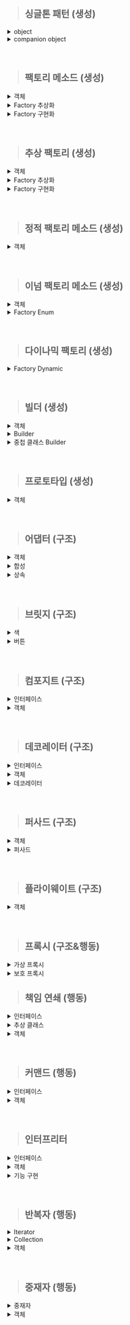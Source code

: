 > ## 싱글톤 패턴 (생성)

<details>
    <summary>object</summary>

- java의 static과 kotlin의 object은 동일하게 보이지만 다름.
  - static은 클래스 로더가 클래스를 읽을 때 안에 static이 있다면 메모리 영역에 적재하는 것 뿐임. 새로운 객체를 생성할 수 있음.
  - object는 인스턴스 객체를 단 1개 만들어줌. 새로운 객체를 생성할 수 없음. 이때 만들어진 객체명은 클래스명과 동일함. 
- 실제 사용될 때 초기화 됨.
- 생성자가 없는 클래스만 사용 가능. 
  - 생성자가 없으므로 파라미터를 전달하려면 set으로 설정하는 수밖에 없음.
- 내부 변수가 여러개 일 때, 하나의 변수에 접근만 해도 나머지 하나의 변수도 초기화 된다.
  - 이를 막고 싶다면 변수에 by lazy 사용. (특이한 경우가 아니라면 사용 안할 듯함.)
- 클래스명.(함수/필드)로 호출 가능.
- 기본적으로 스레드 안전.

  ```kotlin
  package singleton
    
  object ObjectSingleton {
    val firstValue = "first"
    val secoundValue by lazy {"lazy"}
  }
  ```

</details>

<details>
    <summary>companion object</summary>

- 해당 클래스가 로드될 때 초기화 됨.
- companion object가 적용된 내부만 싱글톤 객체가 됨. 즉 외부 클래스는 싱글톤 아님.
  - 클래스 수준의 정적 멤버가 필요할 때 사용할 수 있음.
  - 생성자를 만들 수 있어 파라미터를 전달할 수 있음.
- companion object 내에 선언된 속성과 함수는 클래스명/객체명.(함수/필드) 호출 가능.

  ```kotlin
  package singleton
  
  class CompanionObjectSingletone private constructor() {
  
  //    Lazy Initialization
  //    companion object {
  //        private var instance: CompanionObjectSingletone? = null;
  //
  //        fun getInstance(): CompanionObjectSingletone {
  //            return instance ?: CompanionObjectSingletone().also {
  //                    instance = it
  //            }
  //        }
  //    }
  
  //    Eager Initialization
  //    companion object {
  //        private var instance: CompanionObjectSingletone =  CompanionObjectSingletone();
  //
  //        fun getInstance(): CompanionObjectSingletone {
  //            return instance
  //        }
  //    }
  
  //    double checked locking
  //    companion object {
  //        @Volatile private var instance: CompanionObjectSingletone? = null;
  //
  //        fun getInstance(): CompanionObjectSingletone {
  //            return instance ?: synchronized(this) {
  //                instance ?: CompanionObjectSingletone().also {
  //                    instance = it
  //                }
  //            }
  //        }
  //    }
  
  //    Lazy Holder
  //    inner 키워드를 사용하지 않으면 static 내부 클래스(Inner 클래스) 로 되고
  //    inner 키워드를 사용해야 non-static 내부 클래스(Nested 클래스) 가 된다.
  //    private class LazyHolderInner{
  //        companion object{
  //            val companionObjectSingletone : CompanionObjectSingletone = CompanionObjectSingletone()
  //        }
  //    }
  //
  //    companion object {
  //        fun getInstance(): CompanionObjectSingletone {
  //            return LazyHolderInner.companionObjectSingletone
  //        }
  //    }
  
      // kotlin singleton 완벽한 방법. 
  //    lazy 이용하여 스레드 안전 보장.
  //    생성자도 만들 수 있어 파라미터도 받을 수 있음.
      companion object {
          private val instance: CompanionObjectSingletone by lazy { CompanionObjectSingletone() }
  
          fun getInstance(): CompanionObjectSingletone {
              return instance
          }
      }
  
  }
  ```
</details>

<br/>
<br/>

> ## 팩토리 메소드 (생성)

<details>
  <summary>객체</summary>

- 생성 하려는 객체들

```kotlin
package factoryMethod

open class Drink {
}
```

```kotlin
package factoryMethod

class Coffee : Drink(){
}
```

```kotlin
package factoryMethod

class Tea : Drink() {
}
```
</details>

<details>
  <summary>Factory 추상화</summary>

- factory 인터페이스
- 객체 생성 메소드를 가지고 있음.

  ```kotlin
  package factoryMethod
  
  fun interface DrinkFactory {
      fun makeDrink() : Drink
  }
  ```
</details>

<details>
  <summary>Factory 구현화</summary>

- 실제 객체 생성 기능을 구현한 서브 클래스.

  ```kotlin
  package factoryMethod
  
  class DrinkFactoryImpl : DrinkFactory {
      override fun makeDrink(): Drink {
          println("make Drink")
          return Drink()
      }
  }
  ```

  ```kotlin
  package factoryMethod
  
  class CoffeeFactory : DrinkFactory {
      override fun makeDrink(): Drink {
          println("make Coffee")
          return Coffee()
      }
  }
  ```

  ```kotlin
  package factoryMethod
  
  class TeaFactoryImpl : DrinkFactory{
      override fun makeDrink(): Drink {
          println("make Tea")
          return Tea()
      }
  }
  ```
</details>

<br/>
<br/>

> ## 추상 팩토리 (생성)

<details>
  <summary>객체</summary>

- 객체 : 버거, 음료수
- 객체 집합 : 버거 셋트

  ```kotlin
  package abstractFactory
  
  class BurgerKingBurger:Burger {
      init {
          println("make BurgerKingBurger")
      }
  }
  ```
  
  ```kotlin
  package abstractFactory
  
  class BurgerKingDrink:Drink {
      init {
          println("make BurgerKingDrink")
      }
  }
  ```
  ```kotlin
  package abstractFactory
  
  class MacdonaldBurger() :Burger {
      init {
          println("make MacdonaldBurger")
      }
  }
  ```
  ```kotlin
  package abstractFactory
  
  class MacdonaldDrink:Drink {
      init {
          println("make MacdonaldDrink")
      }
  }
  ```
  ```kotlin
  package abstractFactory
  
  data class BurgerSet(
      val burger:Burger,
      val drink: Drink
  )
  ```

</details> 

<details>
  <summary>Factory 추상화</summary>

- 객체 집합 생성 메소드를 가진 팩토리.

  ```kotlin
  package abstractFactory
  
  interface BurgerSetFactory {
      fun makeBurgerSet(type: String):BurgerSet?
  }
  ```

</details> 

<details>
  <summary>Factory 구현화</summary>

- 실제 객체를 생성하는 팩토리

  ```kotlin
  package abstractFactory
  
  class BurgerSetFactoryImpl:BurgerSetFactory {
      override fun makeBurgerSet(type: String): BurgerSet?{
          var burgerSet:BurgerSet? = null
  
          when(type){
              "Macdonald" -> burgerSet = BurgerSet(MacdonaldBurger(), MacdonaldDrink())
              "BurgerKing" -> burgerSet = BurgerSet(BurgerKingBurger(), BurgerKingDrink())
          }
  
          return burgerSet
      }
  }
  ```
</details> 

<br/>
<br/>

> ## 정적 팩토리 메소드 (생성)

<details>
  <summary>객체</summary>

- companion object 메소드 생성.

  ```kotlin
  package staticFactoryMethod
  
  class Drink {
      companion object{
          fun from():Drink{
              return Drink()
          }
  
          fun of(): Drink{
              return Drink()
          }
  
          fun valueOf():Drink{
              return Drink()
          }
  
          fun getInstance(): Drink{
              return Drink()
          }
          
          fun newInstance(): Drink{
              return Drink()
          }
          
          fun getString():String{
              return "Drink"
          }
          
          fun newString():String{
              return "Drink"
          }
      }
  }
  ```
</details>

<br/>
<br/>

> ## 이넘 팩토리 메소드 (생성)
<details>
  <summary>객체</summary>

- Food 상속 받은 음료수, 햄버거

  ```kotlin
  package enumFactoryMethod
  
  interface Food {
  }
  ```
  
  ```kotlin
  package enumFactoryMethod
  
  class Drink: Food {
      init {
          println("make Drink")
      }
  }
  ```
  
  ```kotlin
  package enumFactoryMethod
  
  class Hamburger:Food {
      init{
          println("make Hamburger")
      }
  }
  ```

</details>

<details>
  <summary>Factory Enum</summary>

- 음식 객체를 생성하는 팩토리 이넘.
- 추상 메소드를 만들고 모든 상수가 해당 메소드를 구현할 수 있도록 하면 됨.

```kotlin
package enumFactoryMethod

enum class FoodFactory(
  val foodName: String
) {
  DRINK("음료수"){
    override fun createFood(): Food {
      return Drink()
    }
  },
  HAMBURGER("햄버거"){
    override fun createFood(): Food {
      return Hamburger()
    }
  };
  abstract fun createFood(): Food
}
```

</details>

<br/>
<br/>

> ## 다이나믹 팩토리 (생성)

<details>
  <summary>Factory Dynamic</summary>

- reflection API를 이용하였음.

```kotlin
package dynamicFactory

import enumFactoryMethod.Drink
import enumFactoryMethod.Food
import enumFactoryMethod.Hamburger
import java.lang.RuntimeException

object DynamicFactory {

    // out을 통해 하위 객체도 저장될 수 있도록 한다.
    private val registerTypes: MutableMap<String, Class<out Food>> = HashMap();

    // 기본 클래스 타입 저장
    init {
        registerTypes["Hamburger"] = Hamburger::class.java
        registerTypes["Drink"] = Drink::class.java
    }

    // 실행 도중 추가하고 싶어진 경우
    fun setRegisterType(type: String, cls: Class<out Food>){
        registerTypes[type] = cls
    }

    // 클래스 확인 후 리턴
    private fun getFoodClass(type: String): Class<out Food> {
        return registerTypes[type] ?: throw RuntimeException("해당 음식 없음")
    }

    // 클래스 생성자를 이용하여 새로운 객체를 만들고 Food로 형변환
    fun createFood(type: String): Food {
        return getFoodClass(type).getDeclaredConstructor().newInstance() as Food
    }
}
```
</details>

<br/>
<br/>

> ## 빌더 (생성)

<details>
  <summary>객체</summary>

- 코틀린은 기본적으로 객체 생성 시 필드명을 매핑하여 순서를 마음대로 정할 수 있기 때문에 가독성 측면에선 큰 도움이 되지않음.
- 코틀린에서 빌드 패턴을 쓸 이유는 단일 책임 원칙을 지키기 위함 또는 생성자 접근을 막기 위함일 것이라 생각 됨.

  ```kotlin
  package builder
  
  class Drink(
      val name: String,
      val size: String,
      val price: String
  ){
      override fun toString(): String {
          return "Drink(name='$name', size='$size', price='$price')"
      }
  }
  ```
</details>

<details>
  <summary>Builder</summary>

- 해당 방법은 빌더 클래스를 따로 생성해야 하며 기존 객체의 생성자를 private로 만들 수 없음.
- 객체 생성 지연 및 생성 기능 분리가 주 목적

  ```kotlin
  package builder
  
  class DrinkBuilder (
      private var name: String = "",
      private var size: String = "",
      private var price: String = ""
  ) {
      fun name(name: String): DrinkBuilder {
          this.name = name
          return this
      }
      fun size(size: String): DrinkBuilder {
          this.size = size
          return this
      }
  
      fun price(price: String): DrinkBuilder {
          this.price = price
          return this
      }
  
      fun build(): Drink{
          return Drink(name, size, price)
      }
  }
  ```
</details>

<details>
  <summary>중첩 클래스 Builder</summary>

- 객체 안에 중첩 클래스를 만듬.
- 객체의 생성자를 private로 만들 수 있음.

  ```kotlin
  package builder
  
  class Hamburger private constructor(
      val name: String,
      val size: String,
      val price: String
  ) {
      // 중첩 클래스로 정적 이너 클래스와 비슷한 개념이다.
      class Builder(
          private var name: String = "",
          private var size: String = "",
          private var price: String = "",
          ) {
          fun name(name: String): Builder {
              this.name = name
              return this
          }
  
          fun size(size: String): Builder {
              this.size = size
              return this
          }
  
          fun price(price: String): Builder {
              this.price = price
              return this
          }
  
          fun build(): Hamburger{
              return Hamburger(name, size, price)
          }
      }
  
      override fun toString(): String {
          return "Hamburger(name='$name', size='$size', price='$price')"
      }
  
  
  }
  ```
</details>


<br/>
<br/>

> ## 프로토타입 (생성)

<details>
  <summary>객체</summary>

- data class에는 기본적으로 copy 메소드가 있음. 다만, 얕은 복사이므로 깊은 복사를 하려면 사용자 정의가 필요함.
- 추가적으로 컬렉션에서는 깊은 복사를 해주는 메소드가 있으니 필요 시 찾아서 사용할 것.

```kotlin
package prototype

data class Drink(val list: List<Int>) {

    fun copy(): Drink{
        val copyList = list.toMutableList()
        return Drink(copyList)
    }
    
    override fun toString(): String {
        val hashCode = System.identityHashCode(list)
        return "Drink(list=$list, $hashCode)"
    }
}
```
</details>

 <br/>
 <br/>

> ## 어댑터 (구조)

<details>
  <summary>객체</summary>

- 기본 차 클래스, 날개 인터페이스

  ```kotlin
  package structural.adapter
  
  open class Car {
      fun start(){
          println("시동 ON")
      }
      fun end(){
          println("시동 OFF")
      }
  }
  ```
  ```kotlin
  package structural.adapter
  
  interface Wing {
      fun fly();
  
  }
  ```
  
</details>

<details>
  <summary>합성</summary>

- 멤버 변수로 차 클래스를 가짐.

  ```kotlin
  package structural.adapter
  
  class FlyCar1(private val car: Car): Wing {
      override fun fly() {
              println("날기")
      }
  
      fun start(){
          car.start()
      }
  
      fun end(){
          car.end()
      }
  }
  ```

</details>

<details>
  <summary>상속</summary>

- 차 클래스와 인터페이스를 둘 다 상속 받음.

  ```kotlin
  package structural.adapter
  
  class FlyCar2():Car(), Wing {
      override fun fly() {
              println("날기")
      }
  }
  ```

</details>


<br/>
<br/>


> ## 브릿지 (구조)

<details>
  <summary>색</summary>

- 자바와 동일.

  ```kotlin
  package structural.bridge
  
  interface Color {
      fun getColor()
  }
  ```
  
  ```kotlin
  package structural.bridge
  
  class Red: Color {
      override fun getColor() {
          println("Red")
      }
  }
  ```

  ```kotlin
  package structural.bridge
  
  class Blue: Color {
      override fun getColor() {
          println("Blue")
      }
  }
  ```

</details>

<details>
  <summary>버튼</summary>

- 자바와 동일.

  ```kotlin
  package structural.bridge
  
  abstract class Button(val color: Color) {
      abstract fun action()
  }
  ```

  ```kotlin
  package structural.bridge
  
  class StartButton(
      color: Color
  ): Button(color) {
      override fun action() {
          println("Start!!")
      }
  }
  ```
  
  ```kotlin
  package structural.bridge
  
  class EndButton(color: Color): Button(color) {
      override fun action() {
          println("End!!!")
      }
  }
  ```

</details>

<br/>
<br/>

> ## 컴포지트 (구조)

<details>
  <summary>인터페이스</summary>

- 자바와 동일.

  ```kotlin
  package structural.composite
  
  interface Item {
      fun getPrice():Int
      fun getName():String
  }
  ```

  ```kotlin
  package structural.composite
  
  interface Box:Item {
      fun getAllPrice(): Int
      fun getItems(): String
      fun addItem(item: Item)
      fun removeItem(item: Item)
  }
  ```

</details>

<details>
  <summary>객체</summary>

  ```kotlin
  package structural.composite
  
  class NormalItem(private val name: String, private val price: Int): Item {
      override fun getPrice():Int {
          return this.price
      }
  
      override fun getName(): String {
          return this.name
      }
  }
  ```

  ```kotlin
  package structural.composite
  
  class NormalBox(private val name: String, private val price: Int) : Box {
      private val list = mutableListOf<Item>()
  
      override fun getAllPrice(): Int = list.sumOf {
          when (it) {
              is Box -> it.getAllPrice() + it.getPrice()
              else -> it.getPrice()
          }
      }
  
      override fun getItems(): String = "$name = { ${list.joinToString(", ") { item ->
          when (item) {
              is Box -> item.getItems()
              else -> item.getName()
          }
      }} }"
  
      override fun addItem(item: Item) {
          list.add(item)
      }
  
      override fun removeItem(item: Item) {
          list.remove(item)
      }
  
      override fun getPrice(): Int = price
  
      override fun getName(): String = name
  }
  
  ```

</details>


<br/>
<br/>

> ## 데코레이터 (구조)

<details>
  <summary>인터페이스</summary>

- 햄버거가 가지고 있어야 하는 기본 기능.

  ```kotlin
  package structural.decorator
  
  interface Hamburger {
      fun getName(): String
  }
  ```
</details>

<details>
  <summary>객체</summary>

- 실제 기본 햄버거 객체.

  ```kotlin
  package structural.decorator
  
  class BasicHamburger(): Hamburger{
      override fun getName(): String {
          return "햄버거"
      }
  }
  ```

</details>


<details>
  <summary>데코레이터</summary>

- 토핑 추가 기능
- 기존 객체에 기능을 더해 새로운 객체로 변환.
- 구현 시 기존 객체를 담는 변수의 타입은 최상위 타입이어야 함. 즉, 햄버거 인터페이스

  ```kotlin
  package structural.decorator
  
  abstract class HamburgerDecorator(private val hamburger: Hamburger): Hamburger {
      override fun getName(): String {
         return hamburger.getName()
      }
  }
  ```

  ```kotlin
  package structural.decorator
  
  class CheeseDecorator(
      val hamburger: Hamburger
  ): HamburgerDecorator(hamburger) {
      override fun getName(): String {
          return "치즈 ${super.getName()}"
      }
  }
  ```
  
  ```kotlin
  package structural.decorator
  
  class BulgogiDecorator(private val hamburger: Hamburger): HamburgerDecorator(hamburger){
      override fun getName(): String {
          return "불고기 ${hamburger.getName()}"
      }
  }
  
  ```

</details>

<br/>
<br/>

> ## 퍼사드 (구조)

<details>
  <summary>객체</summary>

- 객체별 기능 구현

  ```kotlin
  package structural.facade
  
  class Person() {
      fun move(){
          println("움직인다")
      }
  
      fun watch(){
          println("본다")
      }
  }
  ```

  ```kotlin
  package structural.facade
  
  class Tv {
      fun on(){
          println("TV ON")
      }
  }
  ```
  
  ```kotlin
  package structural.facade
  
  class Pizza {
      fun addTopping(){
          println("토핑 추가")
      }
  }
  ```

</details>

<details>
  <summary>퍼사드</summary>

- 서브 객체 기능 호출 집합.

  ```kotlin
  package structural.facade
  
  class Facade {
      fun action(){
          val person = Person()
          val tv = Tv()
          val pizza = Pizza()
  
          person.move()
          pizza.addTopping()
          person.move()
          tv.on()
          person.watch()
  
      }
  }
  ```

</details>

<br/>
<br/>

> ## 플라이웨이트 (구조)

<details>
  <summary>객체</summary>

- Java와 동일.

  ```kotlin
  package structural.flyweight
  
  class Model private constructor(
      val type:String
  ) {
      companion object Factory{
          private val cache = mutableMapOf<String,Model>()
          fun getInstance(type: String): Model{
  
              if(cache.containsKey(type)){
                  print("[기존 나무] ")
              }else{
                  print("[새로운 나무] ")
                  cache[type] = Model(type)
              }
  
              return cache[type]!!
          }
      }
  }
  ```

  ```kotlin
  package structural.flyweight
  
  class Tree private constructor(
      val type: Model,
      val x: Double,
      val y: Double
  ) {
      companion object Factory {
          fun getInstance(type: String): Tree {
              val model = Model.Factory.getInstance(type)
              val x = Math.random() * 10000
              val y = Math.random() * 10000
  
              println("$type 위치: x=${x}, y=${y}")
              return Tree(model, x, y)
          }
      }
  }
  ```

</details>

<br/>
<br/>

> ## 프록시 (구조&행동)

<details>
  <summary>가상 프록시</summary>

- java와 동일.

  ```kotlin
  package structural.proxy
  
  fun interface Image {
      fun showImage()
  }
  ```

  ```kotlin
  package structural.proxy
  
  class HighImage(
      val path:String
  ): Image {
  
      init {
          println("$path 경로 이미지 로딩")
      }
  
      override fun showImage() {
          println("$path 경로 이미지 출력")
      }
  }
  ```

  ```kotlin
  package structural.proxy
  
  class VirtualProxy(val path:String): Image {
  
      init{
          println("$path 경로 프록시 생성")
      }
      
      override fun showImage() {
          val highImage = HighImage(this.path)
          highImage.showImage()    
      }
  }
  ```

</details>

<details>
  <summary>보호 프록시</summary>
  
- java와 동일.

  ```kotlin
  package structural.proxy
  
  class ProtectiveProxy(val path: String, val user: String): Image{
      init{
          println("$path 경로 프록시 생성")
      }
  
      override fun showImage() {
          when(this.user){
              "관리자" -> {
                  println("$user 접근 성공")
                  val highImage = HighImage(this.path)
                  highImage.showImage()
              }
              else -> println("$user 접근 불가")
          }
  
  
      }
  
  }
  ```

</details>

> ## 책임 연쇄 (행동)

<details>
  <summary>인터페이스</summary>

- 자바와 동일.

  ```kotlin
  package behavioral.chainOfResponsibility
  
  interface Handler {
      fun setNextHandler(handler: Handler)
      fun process(authority: String)
  }
  ```

</details>

<details>
  <summary>추상 클래스</summary>

- java와 동일

  ```kotlin
  package behavioral.chainOfResponsibility
  
  abstract class LoginHandler(): Handler {
      lateinit var handler: Handler
      override fun setNextHandler(handler: Handler) {
          this.handler=handler
      }
  
      override fun process(authority: String) {
          try{
              this.handler.process(authority)
          }catch (exception: Exception){
              println("로그인 실패")
          }
      }
  }
  ```

</details>

<details>
  <summary>객체</summary>

- java와 동일

  ```kotlin
  package behavioral.chainOfResponsibility
  
  class Admin(): LoginHandler() {
      override fun process(authority: String) {
          if("Admin" == authority){
              println("관리자 로그인 성공")
          }else{
              super.process(authority)
          }
      }
  }
  ```

  ```kotlin
  package behavioral.chainOfResponsibility
  
  class User(): LoginHandler() {
      override fun process(authority: String) {
          if("User" == authority){
              println("User 로그인 성공")
          }else{
              super.process(authority)
          }
      }
  }
  ```

</details>

<br/>
<br/>

> ## 커맨드 (행동)

<details>
  <summary>인터페이스</summary>

- java와 동일

  ```kotlin
  package behavioral.command
  
  fun interface Command {
      fun run()
  }
  ```
</details>

<details>
  <summary>객체</summary>

- java와 동일.

  ```kotlin
  package behavioral.command
  
  class Button (private var command: Command? = null){
      fun setCommand(command: Command){
          this.command = command
      }
  
      fun action(){
          this.command?.run()
      }
  }
  ```

  ```kotlin
  package behavioral.command
  
  class HeaterCommand: Command {
      override fun run() {
          println("히터 ON")
      }
  }
  ```

  ```kotlin
  package behavioral.command
  
  class LampCommand: Command {
      override fun run() {
          println("램프 ON")
      }
  }
  ```

</details>

<br/>
<br/>

> ## 인터프리터

<details>
  <summary>인터페이스</summary>

- java와 동일.

  ```kotlin
  package behavioral.interpreter
  
  fun interface Expression {
      fun interpret(): Double
  }
  ```

</details>

<details>
  <summary>객체</summary>
  
- Java와 동일.

  ```kotlin
  package behavioral.interpreter
  
  class Number(private val double: Double): Expression {
  
      override fun interpret(): Double {
          return this.double
      }
  }
  ```

  ```kotlin
  package behavioral.interpreter
  
  class Addition(private val leftExpression: Expression, private val rightExpression: Expression): Expression {
  
      override fun interpret(): Double {
          return leftExpression.interpret() + rightExpression.interpret();
      }
  }
  ```

  ```kotlin
  package behavioral.interpreter
  
  class Division(private val leftExpression: Expression, private val rightExpression: Expression): Expression {
  
      override fun interpret(): Double {
          if (rightExpression.interpret() == 0.0) throw ArithmeticException("Division by zero")
          return leftExpression.interpret() / rightExpression.interpret()
      }
  }
  ```

  ```kotlin
  package behavioral.interpreter
  
  class Multiplication(private val leftExpression: Expression, private val rightExpression: Expression): Expression {
      override fun interpret(): Double {
          return leftExpression.interpret() * rightExpression.interpret()
      }
  }
  ```

  ```kotlin
  package behavioral.interpreter
  
  class Subtraction(private val leftExpression: Expression, private val rightExpression: Expression): Expression {
      override fun interpret(): Double {
          return leftExpression.interpret() - rightExpression.interpret()
      }
  }
  ```

</details>

<details>
  <summary>기능 구현</summary>

- Java와 동일.

  ```kotlin
  package behavioral.interpreter
  
  import java.util.*
  
  fun main() {
      println("사칙연산 표현식을 입력하세요")
      val userInput = readln()
  
      val expression = buildExpression(userInput)
  
      try {
          val result = expression.interpret()
          println("결과: $result")
      } catch (e: Exception) {
          println("오류 발생: ${e.message}")
      }
  }
  
  private fun buildExpression(userInput: String): Expression {
      val tokens = userInput.split(" ")
      val expressionStack = Stack<Expression>()
      val operatorStack = Stack<String>()
  
      for (token in tokens) {
          if (isNumeric(token)) {
              expressionStack.push(Number(token.toDouble()))
          } else if ("+-*/".contains(token)) {
              while (operatorStack.isNotEmpty() && hasPrecedence(token, operatorStack.peek())) {
                  val topOperator = operatorStack.pop()
                  val rightOperand = expressionStack.pop()
                  val leftOperand = expressionStack.pop()
                  expressionStack.push(createOperatorExpression(leftOperand, rightOperand, topOperator))
              }
              operatorStack.push(token)
          } else {
              throw IllegalArgumentException("잘못된 표현식입니다: $token")
          }
      }
  
      while (operatorStack.isNotEmpty()) {
          val topOperator = operatorStack.pop()
          val rightOperand = expressionStack.pop()
          val leftOperand = expressionStack.pop()
          expressionStack.push(createOperatorExpression(leftOperand, rightOperand, topOperator))
      }
  
      return if (expressionStack.size == 1) {
          expressionStack.pop()
      } else {
          throw IllegalArgumentException("잘못된 표현식입니다.")
      }
  }
  
  private fun createOperatorExpression(left: Expression, right: Expression, operator: String): Expression {
      return when (operator) {
          "+" -> Addition(left, right)
          "-" -> Subtraction(left, right)
          "*" -> Multiplication(left, right)
          "/" -> Division(left, right)
          else -> throw IllegalArgumentException("지원되지 않는 연산자입니다: $operator")
      }
  }
  
  private fun isNumeric(str: String): Boolean {
      return try {
          str.toDouble()
          true
      } catch (e: NumberFormatException) {
          false
      }
  }
  
  private fun hasPrecedence(op1: String, op2: String): Boolean {
      return (!op1.equals("*") && !op1.equals("/")) || (!op2.equals("+") && !op2.equals("-"))
  }
  ```

</details>

<br/>
<br/>


> ## 반복자 (행동)

<details>
  <summary>Iterator</summary>

- Java와 동일.
- 참고로 next()의 경우 null일 수 있기 때문에 nullable 해주어야 함.
  - 배열을 원하는 사이즈로 초기화 하고 값은 주지 않을 경우 null 이기 때문임. 

  ```kotlin
  package behavioral.iterator
  
  
  interface Iterator {
      fun hasNext(): Boolean
      fun next(): Any?
  }
  ```

  ```kotlin
  package behavioral.iterator
  
  class HamburgerIterator(private val arr: Array<Hamburger?>): Iterator {
      private var index = 0
  
      override fun hasNext(): Boolean {
          return index < arr.size
      }
  
      override fun next(): Any? {
          return arr[index++]
      }
  }
  ```

</details>

<details>
  <summary>Collection</summary>

- Java와 동일.
- 실제 객체를 담을 그릇.

  ```kotlin
  package behavioral.iterator
  
  
  fun interface Collection {
      fun iterator(): Iterator
  }
  ```

  ```kotlin
  package behavioral.iterator
  
  class HamburgerCollection(private val size: Int) : Collection {
      private val arr = arrayOfNulls<Hamburger>(size)
      private var index = 0
  
      fun add(hamburger: Hamburger) {
          if (index < arr.size) {
              arr[index++] = hamburger
          }
      }
  
      override fun iterator(): Iterator {
          return HamburgerIterator(arr)
      }
  }
  ```

</details>

<details>
  <summary>객체</summary>

- Java와 동일.

  ```kotlin
  package behavioral.iterator
  
  class Hamburger(private val price:Int, private val name: String) {
      override fun toString(): String {
          return "Hamburger(price=$price, name='$name')"
      }
  }
  ```

</details>

<br/>
<br/>


> ## 중재자 (행동)

<details>
  <summary>중재자</summary>

- Java와 동일.

  ```kotlin
  package behavioral.mediator
  
  interface Mediactor {
      fun forwardRequest(msg: String)
      fun notice()
  }
  ```

  ```kotlin
  package behavioral.mediator
  
  class ItemMediactor : Mediactor {
  
      private val list = mutableListOf<Adventurer>();
  
      fun addAdventurer(adventurer: Adventurer) {
          list.add(adventurer)
      }
  
      override fun forwardRequest(msg: String) {
          notice()
          list.forEach {
              print("${it.name} 에게 전달 -> ")
              it.receiveRequestToMediactor(msg)
          }
      }
  
      override fun notice() {
          println("[중재인 요청 전달 목록]")
      }
  }
  ```

</details>

<details>
  <summary>객체</summary>

- Java와 동일.

  ```kotlin
  package behavioral.mediator
  
  class Adventurer(val name: String) {
      private var itemMediactor: ItemMediactor? = null
  
      fun setMediactor(itemMediactor: ItemMediactor) {
          this.itemMediactor = itemMediactor
          itemMediactor.addAdventurer(this)
      }
  
      fun sendRequestToMediactor(msg: String) {
          itemMediactor?.forwardRequest(msg)
      }
  
      fun receiveRequestToMediactor(msg: String) {
          println("전달 받은 내용: $msg")
      }
  
  }
  ```

</details>

<br/>
<br/>
